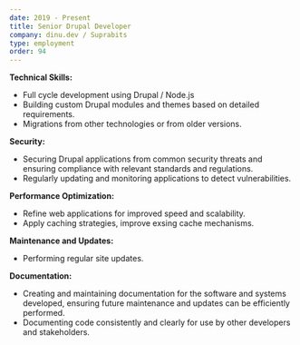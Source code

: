```yaml
---
date: 2019 - Present
title: Senior Drupal Developer
company: dinu.dev / Suprabits
type: employment
order: 94
---
```


**Technical Skills:**

- Full cycle development using Drupal / Node.js
- Building custom Drupal modules and themes based on detailed requirements.
- Migrations from other technologies or from older versions.

**Security:**

- Securing Drupal applications from common security threats and ensuring compliance with relevant standards and regulations.
- Regularly updating and monitoring applications to detect vulnerabilities.

**Performance Optimization:**
- Refine web applications for improved speed and scalability.
- Apply caching strategies, improve exsing cache mechanisms.

**Maintenance and Updates:**

- Performing regular site updates.


**Documentation:**

- Creating and maintaining documentation for the software and systems developed, ensuring future maintenance and updates can be efficiently performed.
- Documenting code consistently and clearly for use by other developers and stakeholders.
